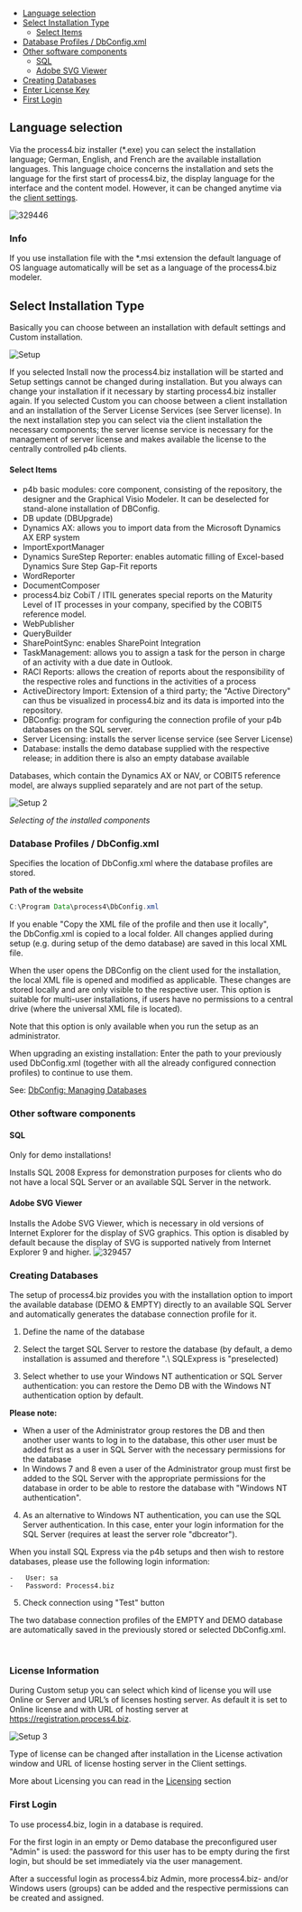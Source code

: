 - [Language selection](#language-selection)
- [Select Installation Type](#select-installation-type)
  - [Select Items](#select-items)
- [Database Profiles / DbConfig.xml](#database-profiles--dbconfigxml)
- [Other software components](#other-software-components)
  - [SQL](#sql)
  - [Adobe SVG Viewer](#adobe-svg-viewer)
- [Creating Databases](#creating-databases)
- [Enter License Key](#enter-license-key)
- [First Login](#first-login)


## Language selection

Via the process4.biz installer (\*.exe) you can
select the installation language; German, English, and French are the
available installation languages. This language choice concerns the
installation and sets the language for the first start of
process4.biz, the display language for the
interface and the content model. However, it can be changed anytime via
the [client settings](client-settings).

![329446](//images.ctfassets.net/utx1h0gfm1om/32sZRIn27Y6qkUQi08OqwY/b7df580ba3a75228b649a97e6d93d35f/329446.png)

<div class="info">
  <h3>Info</h3>
  
 If you use installation file with the \*.msi extension the default
language of OS language automatically will be set as a language of the
process4.biz modeler.
  
</div>


## Select Installation Type

Basically you can choose between an installation with default settings and Custom installation. 

![Setup](//images.ctfassets.net/6mz8d8cle1nl/2qx7tviPpva4l6WXkM8swm/a094a4622ef10b616c099c477bc24cb1/Setup.png)
 
If you selected Install now the process4.biz installation will be started and Setup settings cannot be changed during installation. But you always can change your installation if it necessary by starting process4.biz installer again. 
If you selected Custom you can choose between a client installation and an installation of the Server License Services (see Server license).
In the next installation step  you can select via the client installation the necessary components; the server license service is necessary for the management of server license and makes available the license to the centrally controlled p4b clients.



#### Select Items

-   p4b basic modules: core component, consisting of the repository, the
    designer and the Graphical Visio Modeler. It can be deselected for
    stand-alone installation of DBConfig.
-   DB update (DBUpgrade)
-   Dynamics AX: allows you to import data from the Microsoft Dynamics
    AX ERP system
-   ImportExportManager
-   Dynamics SureStep Reporter: enables automatic filling of Excel-based
    Dynamics Sure Step Gap-Fit reports
-   WordReporter
-   DocumentComposer
-   process4.biz CobiT / ITIL generates special reports on the Maturity
    Level of IT processes in your company, specified by the COBIT5
    reference model.
-   WebPublisher
-   QueryBuilder
-   SharePointSync: enables SharePoint Integration
-   TaskManagement: allows you to assign a task for the person in charge
    of an activity with a due date in Outlook.
-   RACI Reports: allows the creation of reports about the
    responsibility of the respective roles and functions in the
    activities of a process 
-   ActiveDirectory Import: Extension of a third party; the "Active
    Directory" can thus be visualized in process4.biz and its data is
    imported into the repository.
-   DBConfig: program for configuring the connection profile of your p4b
    databases on the SQL server.
-   Server Licensing: installs the server license service (see Server
    License)
-   Database: installs the demo database supplied with the respective
    release; in addition there is also an empty database available

Databases, which contain the Dynamics AX or NAV, or COBIT5 reference
model, are always supplied separately and are not part of the setup.

![Setup 2](//images.ctfassets.net/6mz8d8cle1nl/xJt3DKyzsedlDo876gfJL/712e6b9041ed27cfe20b71c66841d253/Setup_2.png)

*Selecting of the installed components*

### Database Profiles / DbConfig.xml

Specifies the location of DbConfig.xml where the database profiles are
stored.

**Path of the website**

``` java
C:\Program Data\process4\DbConfig.xml
```

If you enable "Copy the XML file of the profile and then use it
locally", the DbConfig.xml is copied to a local folder. All changes
applied during setup (e.g. during setup of the demo database) are saved
in this local XML file.

When the user opens the DBConfig on the client used for the
installation, the local XML file is opened and modified as applicable.
These changes are stored locally and are only visible to the respective
user. This option is suitable for multi-user installations, if users
have no permissions to a central drive (where the universal XML file is
located).

Note that this option is only available when you run the setup as an
administrator.

When upgrading an existing installation: Enter the path to your
previously used DbConfig.xml (together with all the already configured
connection profiles) to continue to use them.

See: [DbConfig: Managing Databases](dbconfig-managing-databases)

### Other software components

#### SQL

Only for demo installations!

Installs SQL 2008 Express for demonstration purposes for clients who do
not have a local SQL Server or an available SQL Server in the network.

#### Adobe SVG Viewer

Installs the Adobe SVG Viewer, which is necessary in old versions of
Internet Explorer for the display of SVG graphics. This option is
disabled by default because the display of SVG is supported natively
from Internet Explorer 9 and higher.
![329457](//images.ctfassets.net/utx1h0gfm1om/2lEE9m75za2gK6IiqyIGca/f964ac216785ad7a54716cf277143374/329457.png)

### Creating Databases

The setup of process4.biz provides you with the installation option to
import the available database (DEMO & EMPTY) directly to an available
SQL Server and automatically generates the database connection profile
for it.

1.  Define the name of the database
2.  Select the target SQL Server to restore the database (by default, a
    demo installation is assumed and therefore ".\\ SQLExpress is
    "preselected)
3.  Select whether to use your Windows NT authentication or SQL Server
    authentication: you can restore the Demo DB with the Windows NT
    authentication option by default. 

    <div class="info">
  <strong>   Please note:</strong>
  

- When a user of the Administrator group restores the DB and then another user wants to log in to the database, this other user must be added first as a user in SQL Server with the necessary permissions for the database
-  In Windows 7 and 8 even a user of the Administrator group must       first be added to the SQL Server with the appropriate permissions for the database in order to be able to restore the database with "Windows NT authentication".             
      
</div>

  
4.  As an alternative to Windows NT authentication, you can use the SQL
    Server authentication. In this case, enter your login information
    for the SQL Server (requires at least the server role "dbcreator"). 

  <div class="info"> 
  
  When you install SQL Express via the p4b setups and then wish to restore databases, please use the following login information:
     
    -   User: sa
    -   Password: Process4.biz
   
   </div>

5.  Check connection using "Test" button

The two database connection profiles of the EMPTY and DEMO database are
automatically saved in the previously stored or selected DbConfig.xml.

 

### License Information

During Custom setup you can select which kind of license you will use Online or Server and URL’s of licenses hosting server. As default it is set to Online license and with URL of hosting server at https://registration.process4.biz. 
 
 ![Setup 3](//images.ctfassets.net/6mz8d8cle1nl/3DqpvsxaeqH6VXdOttas5g/3fb5107fc4b64c5456fae6ee19023930/Setup_3.png)
 
<div class="info">
  
Type of license can be changed after installation in the License activation window and URL of license hosting server in the Client settings. 

</div>

More about Licensing you can read in the [Licensing](licensing) section


### First Login

To use process4.biz, login in a database is required.

<div class="warning">
 For the first login in an empty or Demo database the preconfigured user
"Admin" is used: the password for this user has to be empty during the
first login, but should be set immediately via the user
management.
</div>


After a successful login as process4.biz Admin, more process4.biz-
and/or Windows users (groups) can be added and the
respective permissions can be created and assigned.


